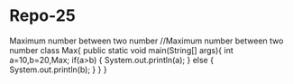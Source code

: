 # Repo-25
Maximum number between two number
//Maximum number between two number
class Max{
    public static void main(String[] args){
    int a=10,b=20,Max;
    if(a>b)
    {
     System.out.println(a);
    }
    else
    {
     System.out.println(b);
    }
    }
}
